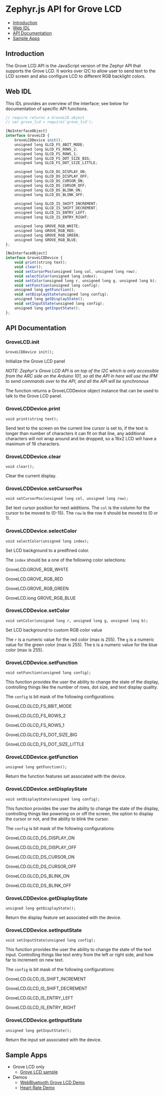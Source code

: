 Zephyr.js API for Grove LCD
===========================

* [Introduction](#introduction)
* [Web IDL](#web-idl)
* [API Documentation](#api-documentation)
* [Sample Apps](#sample-apps)

Introduction
------------
The Grove LCD API is the JavaScript version of the Zephyr API that supports the
Grove LCD.  It works over I2C to allow user to send text to the LCD screen
and also configure LCD to different RGB backlight colors.

Web IDL
-------
This IDL provides an overview of the interface; see below for documentation of
specific API functions.

```javascript
// require returns a GroveLCD object
// var grove_lcd = require('grove_lcd');

[NoInterfaceObject]
interface GroveLCD {
    GroveLCDDevice init();
    unsigned long GLCD_FS_8BIT_MODE;
    unsigned long GLCD_FS_ROWS_2;
    unsigned long GLCD_FS_ROWS_1;
    unsigned long GLCD_FS_DOT_SIZE_BIG;
    unsigned long GLCD_FS_DOT_SIZE_LITTLE;

    unsigned long GLCD_DS_DISPLAY_ON;
    unsigned long GLCD_DS_DISPLAY_OFF;
    unsigned long GLCD_DS_CURSOR_ON;
    unsigned long GLCD_DS_CURSOR_OFF;
    unsigned long GLCD_DS_BLINK_ON;
    unsigned long GLCD_DS_BLINK_OFF;

    unsigned long GLCD_IS_SHIFT_INCREMENT;
    unsigned long GLCD_IS_SHIFT_DECREMENT;
    unsigned long GLCD_IS_ENTRY_LEFT;
    unsigned long GLCD_IS_ENTRY_RIGHT;

    unsigned long GROVE_RGB_WHITE;
    unsigned long GROVE_RGB_RED;
    unsigned long GROVE_RGB_GREEN;
    unsigned long GROVE_RGB_BLUE;
};

[NoInterfaceObject]
interface GroveLCDDevice {
    void print(string text);
    void clear();
    void setCursorPos(unsigned long col, unsigned long row);
    void selectColor(unsigned long index);
    void setColor(unsigned long r, unsigned long g, unsigned long b);
    void setFunction(unsigned long config);
    unsigned long getFunction();
    void setDisplayState(unsigned long config);
    unsigned long getDisplayState();
    void setInputState(unsigned long config);
    unsigned long getInputState();
};
```

API Documentation
-----------------
### GroveLCD.init

`GroveLCDDevice init();`

Initialize the Grove LCD panel

*NOTE: Zephyr's Grove LCD API is on top of the I2C which is only accessible
from the ARC side on the Arduino 101, so all the API in here will use the
IPM to send commands over to the API, and all the API will be synchronous*

The function returns a GroveLCDDevice object instance that can be used to
talk to the Grove LCD panel.

### GroveLCDDevice.print

`void print(string text);`

Send text to the screen on the current line cursor is set to,
if the text is longer than number of characters it can fit on that line,
any additional characters will not wrap around and be dropped,
so a 16x2 LCD will have a maximum of 16 characters.

### GroveLCDDevice.clear

`void clear();`

Clear the current display.

### GroveLCDDevice.setCursorPos

`void setCursorPos(unsigned long col, unsigned long row);`

Set text cursor position for next additions.
The `col` is the column for the cursor to be moved to (0-15).
The `row` is the row it should be moved to (0 or 1).

### GroveLCDDevice.selectColor

`void selectColor(unsigned long index);`

Set LCD background to a predfined color.

The `index` should be a one of the following color selections:

GroveLCD.GROVE_RGB_WHITE

GroveLCD.GROVE_RGB_RED

GroveLCD.GROVE_RGB_GREEN

GroveLCD.long GROVE_RGB_BLUE

### GroveLCDDevice.setColor

`void setColor(unsigned long r, unsigned long g, unsigned long b);`

Set LCD background to custom RGB color value

The `r` is a numeric value for the red color (max is 255).
The `g` is a numeric value for the green color (max is 255).
The `b` is a numeric value for the blue color (max is 255).

### GroveLCDDevice.setFunction

`void setFunction(unsigned long config);`

This function provides the user the ability to change the state
of the display, controlling things like the number of rows,
dot size, and text display quality.

The `config` is bit mask of the following configurations:

GroveLCD.GLCD_FS_8BIT_MODE

GroveLCD.GLCD_FS_ROWS_2

GroveLCD.GLCD_FS_ROWS_1

GroveLCD.GLCD_FS_DOT_SIZE_BIG

GroveLCD.GLCD_FS_DOT_SIZE_LITTLE

### GroveLCDDevice.getFunction

`unsigned long getFunction();`

Return the function features set associated with the device.

### GroveLCDDevice.setDisplayState

`void setDisplayState(unsigned long config);`

This function provides the user the ability to change the state
of the display, controlling things like powering on or off
the screen, the option to display the cursor or not, and the ability to
blink the cursor.

The `config` is bit mask of the following configurations:

GroveLCD.GLCD_DS_DISPLAY_ON

GroveLCD.GLCD_DS_DISPLAY_OFF

GroveLCD.GLCD_DS_CURSOR_ON

GroveLCD.GLCD_DS_CURSOR_OFF

GroveLCD.GLCD_DS_BLINK_ON

GroveLCD.GLCD_DS_BLINK_OFF

### GroveLCDDevice.getDisplayState

`unsigned long getDisplayState();`

Return the display feature set associated with the device.

### GroveLCDDevice.setInputState

`void setInputState(unsigned long config);`

This function provides the user the ability to change the state
of the text input. Controlling things like text entry from the left or
right side, and how far to increment on new text.

The `config` is bit mask of the following configurations:

GroveLCD.GLCD_IS_SHIFT_INCREMENT

GroveLCD.GLCD_IS_SHIFT_DECREMENT

GroveLCD.GLCD_IS_ENTRY_LEFT

GroveLCD.GLCD_IS_ENTRY_RIGHT

### GroveLCDDevice.getInputState

`unsigned long getInputState();`

Return the input set associated with the device.

Sample Apps
-----------
* Grove LCD only
  * [Grove LCD sample](../samples/GroveLCD.js)
* Demos
  * [WebBluetooth Grove LCD Demo](../samples/WebBluetoothGroveLcdDemo.js)
  * [Heart Rate Demo](../samples/HeartRateDemo.js)
